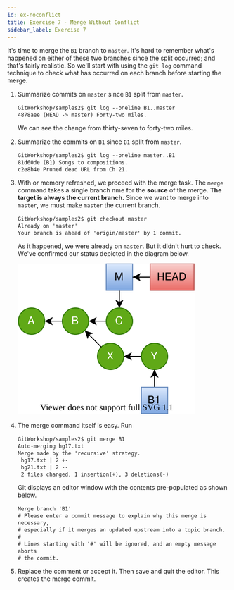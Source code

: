 ```yaml
---
id: ex-noconflict
title: Exercise 7 - Merge Without Conflict
sidebar_label: Exercise 7
---
```


It's time to merge the `B1` branch to `master`.
It's hard to remember what's happened on either of these two
branches since the split occurred; and that's fairly realistic.
So we'll start with using the `git log` command technique to
check what has occurred on each branch before starting the merge.

1. Summarize commits on `master` since `B1` split from `master`.

   ```console
   GitWorkshop/samples2$ git log --oneline B1..master
   4878aee (HEAD -> master) Forty-two miles.
   ```

   We can see the change from thirty-seven to forty-two miles.

2. Summarize the commits on `B1` since `B1` split from `master`.

   ```console
   GitWorkshop/samples2$ git log --oneline master..B1
   81d60de (B1) Songs to compositions.
   c2e8b4e Pruned dead URL from Ch 21.
   ```

3. With or memory refreshed, we proceed with the merge task.
   The `merge` command takes a single branch nme for the **source**
   of the merge.
   **The target is always the current branch.**
   Since we want to merge into `master`, we must make `master`
   the current branch.

   ```console
   GitWorkshop/samples2$ git checkout master
   Already on 'master'
   Your branch is ahead of 'origin/master' by 1 commit.
   ```

   As it happened, we were already on `master`.  But it didn't
   hurt to check.  We've confirmed our status depicted in the
   diagram below.

   ![B1 Log](/git/images/noConflict02.svg)

4. The merge command itself is easy.  Run 

   ```console
   GitWorkshop/samples2$ git merge B1
   Auto-merging hg17.txt
   Merge made by the 'recursive' strategy.
    hg17.txt | 2 +-
    hg21.txt | 2 --
    2 files changed, 1 insertion(+), 3 deletions(-)
   ```

   Git displays an editor window with the contents
   pre-populated as shown below.

   ```
   Merge branch 'B1'
   # Please enter a commit message to explain why this merge is necessary,
   # especially if it merges an updated upstream into a topic branch.
   #
   # Lines starting with '#' will be ignored, and an empty message aborts
   # the commit.
   ```

5. Replace the comment or accept it.  Then save and quit the editor.
   This creates the merge commit.

